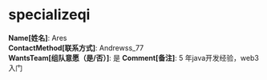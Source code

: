 # specializeqi

**Name[姓名]**: Ares  
**ContactMethod[联系方式]**: Andrewss_77  
**WantsTeam[组队意愿（是/否）]**: 是
**Comment[备注]**: 5 年java开发经验，web3入门  

